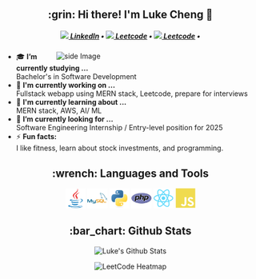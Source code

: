 <h2 align="center">:grin: Hi there! I'm Luke Cheng 👋</h2>

<h5 align="center">

<a align="center" href="https://www.linkedin.com/in/lukee-cheng/" title="LinkedIn Profile"><img width="22" src="https://raw.githubusercontent.com/rahuldkjain/github-profile-readme-generator/master/src/images/icons/Social/linked-in-alt.svg"> LinkedIn</a> •
<a href="https://leetcode.com/u/lukeecheng/" title="Leetcode Profile"><img width="22" src="https://raw.githubusercontent.com/rahuldkjain/github-profile-readme-generator/master/src/images/icons/Social/leet-code.svg"> Leetcode</a> •
<a href="https://leetcode.com/u/lukeecheng/" title="Leetcode Profile"><img width="22" src="[https://raw.githubusercontent.com/rahuldkjain/github-profile-readme-generator/master/src/images/icons/Social/leet-code.svg](https://raw.githubusercontent.com/rahuldkjain/github-profile-readme-generator/master/src/images/icons/Social/leet-code.svg
)"> Leetcode</a> •


</h5>
<img src="https://gist.githubusercontent.com/patevs/b007a0e98fb216438d4cbf559fac4166/raw/88f20c9d749d756be63f22b09f3c4ac570bc5101/programming.gif" alt="side Image" align="right" width="400" height="auto" />

- 🎓 <b>I’m currently studying ... </b></br>
      Bachelor's in Software Development
- 🧪 <b>I'm currently working on ... </b></br> 
      Fullstack webapp using MERN stack, Leetcode, prepare for interviews
- 🧠 <b>I'm currently learning about ... </b></br>
      MERN stack, AWS, AI/ ML
- 🔎 <b>I’m currently looking for ... </b></br>
      Software Engineering Internship / Entry-level position for 2025
- ⚡ <b>Fun facts:</b> </br>
      I like fitness, learn about stock investments, and programming.


<h2 align="center">:wrench: Languages and Tools</h2>
<p align="center"> 
<code><img src="https://raw.githubusercontent.com/devicons/devicon/master/icons/java/java-original.svg" alt="java" width="40" height="40"/></code>
<code><img src="https://raw.githubusercontent.com/devicons/devicon/master/icons/mysql/mysql-original-wordmark.svg" alt="mysql" width="40" height="40"/></code>
<code><img src="https://raw.githubusercontent.com/devicons/devicon/master/icons/python/python-original.svg" alt="python" width="40" height="40"/></code>
<code><img src="https://raw.githubusercontent.com/devicons/devicon/master/icons/php/php-original.svg" alt="c" width="40" height="40"/></code>
<code><img src="https://raw.githubusercontent.com/devicons/devicon/master/icons/react/react-original.svg" alt="opencv" width="40" height="40"/></code>
<code><img src="https://raw.githubusercontent.com/devicons/devicon/master/icons/javascript/javascript-plain.svg" alt="opencv" width="40" height="40"/></code>
</p>


<h2 align="center">:bar_chart: Github Stats</h2>

<p align="center"><img align="center" src="https://github-readme-stats.vercel.app/api/top-langs/?username=lukeckk&theme=radical&line_height=27&hide=" alt="Luke's Github Stats" width=400&height=400 /></p>


<div align="center">
  <img src="https://leetcard.jacoblin.cool/lukeecheng?ext=heatmap" alt="LeetCode Heatmap" width=500&height=700>
</div>
